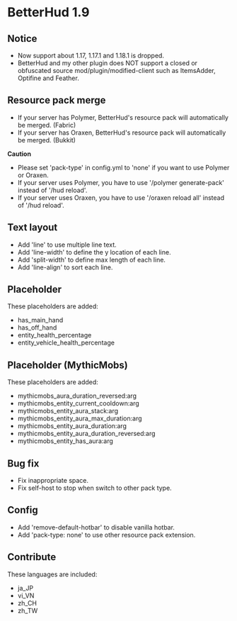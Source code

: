 # BetterHud 1.9

## Notice
- Now support about 1.17, 1.17.1 and 1.18.1 is dropped.
- BetterHud and my other plugin does NOT support a closed or obfuscated source mod/plugin/modified-client such as ItemsAdder, Optifine and Feather.

## Resource pack merge
- If your server has Polymer, BetterHud's resource pack will automatically be merged. (Fabric)
- If your server has Oraxen, BetterHud's resource pack will automatically be merged. (Bukkit)

**Caution**
- Please set 'pack-type' in config.yml to 'none' if you want to use Polymer or Oraxen.
- If your server uses Polymer, you have to use '/polymer generate-pack' instead of '/hud reload'.
- If your server uses Oraxen, you have to use '/oraxen reload all' instead of '/hud reload'.

## Text layout
- Add 'line' to use multiple line text.
- Add 'line-width' to define the y location of each line.
- Add 'split-width' to define max length of each line.
- Add 'line-align' to sort each line.

## Placeholder
These placeholders are added:
- has_main_hand
- has_off_hand
- entity_health_percentage
- entity_vehicle_health_percentage

## Placeholder (MythicMobs)
These placeholders are added:
- mythicmobs_aura_duration_reversed:arg
- mythicmobs_entity_current_cooldown:arg
- mythicmobs_entity_aura_stack:arg
- mythicmobs_entity_aura_max_duration:arg
- mythicmobs_entity_aura_duration:arg
- mythicmobs_entity_aura_duration_reversed:arg
- mythicmobs_entity_has_aura:arg

## Bug fix
- Fix inappropriate space.
- Fix self-host to stop when switch to other pack type.

## Config
- Add 'remove-default-hotbar' to disable vanilla hotbar.
- Add 'pack-type: none' to use other resource pack extension.

## Contribute
These languages are included:
- ja_JP
- vi_VN
- zh_CH
- zh_TW